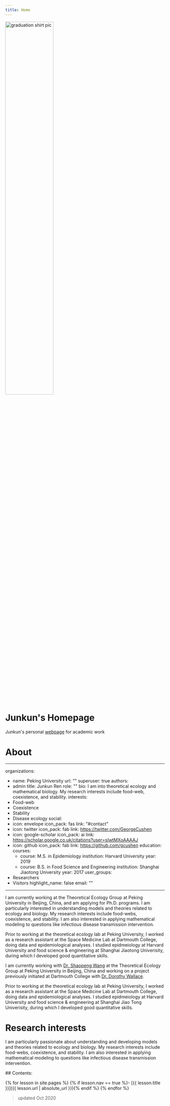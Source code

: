 ```yaml
---
title: Home
---
```


<div> 
    <img src="{{ '/images/graduation shirt picture copy.jpg' | absolute_url }}" alt="graduation shirt pic" style="width:55%;" >
</div>

# Junkun's Homepage

Junkun's personal [webpage](https://junkunren.github.io/personal-web/) for academic work


# About
---
organizations:
  - name: Peking University
    url: ""
superuser: true
authors:
  - admin
title: Junkun Ren
role: ""
bio: I am into theoretical ecology and mathematical biology. My research
  interests include food-web, coexistence, and stability.
interests:
  - Food-web
  - Coexistence
  - Stability
  - Disease ecology
social:
  - icon: envelope
    icon_pack: fas
    link: "#contact"
  - icon: twitter
    icon_pack: fab
    link: https://twitter.com/GeorgeCushen
  - icon: google-scholar
    icon_pack: ai
    link: https://scholar.google.co.uk/citations?user=sIwtMXoAAAAJ
  - icon: github
    icon_pack: fab
    link: https://github.com/gcushen
education:
  courses:
    - course: M.S. in Epidemiology
      institution: Harvard University
      year: 2019
    - course: B.S. in Food Science and Engineering
      institution: Shanghai Jiaotong University
      year: 2017
user_groups:
  - Researchers
  - Visitors
highlight_name: false
email: ""
---
I am currently working at the Theoretical Ecology Group at Peking University in Beijing, China, and am applying for Ph.D. programs. I am particularly interested in understanding models and theories related to ecology and biology. My research interests include food-webs, coexistence, and stability. I am also interested in applying mathematical modeling to questions like infectious disease transmission intervention. 

Prior to working at the theoretical ecology lab at Peking University, I worked as a research assistant at the Space Medicine Lab at Dartmouth College, doing data and epidemiological analyses. I studied epidmeiology at Harvard University and food science & engineering at Shanghai Jiaotong Univerisity, during which I developed good quantitative skills.

I am currently working with [Dr. Shaopeng Wang](http://scholar.pku.edu.cn/spwang) at the Theoretical Ecology Group at Peking University in Beijing, China and  working on a project previously initiated at Dartmouth College with [Dr. Dorothy Wallace](https://math.dartmouth.edu/~dwallace/). 

Prior to working at the theoretical ecology lab at Peking University, I worked as a research assistant at the Space Medicine Lab at Dartmouth College, doing data and epidemiological analyses. I studied epidmeiology at Harvard University and food science & engineering at Shanghai Jiao Tong Univerisity, during which I developed good quantitative skills.

# Research interests

I am particularly passionate about understanding and developing models and theories related to ecology and biology. My research interests include food-webs, coexistence, and stability. I am also interested in applying mathematical modeling to questions like infectious disease transmission intervention.

<div class="toc" markdown="1">
## Contents:

{% for lesson in site.pages %}
{% if lesson.nav == true %}- [{{ lesson.title }}]({{ lesson.url | absolute_url }}){% endif %}
{% endfor %}
</div>

> updated Oct 2020
